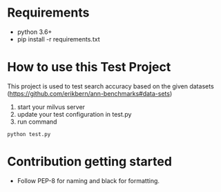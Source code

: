 # Requirements

- python 3.6+
- pip install -r requirements.txt

# How to use this Test Project

This project is used to test search accuracy based on the given datasets (https://github.com/erikbern/ann-benchmarks#data-sets)

1. start your milvus server
2. update your test configuration in test.py
3. run command

```shell
python test.py
```

# Contribution getting started

- Follow PEP-8 for naming and black for formatting.

